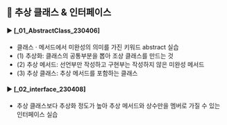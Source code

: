 ####
## 📌 추상 클래스 & 인터페이스
####
#### ► [_01_AbstractClass_230406]
- 클래스 · 메서드에서 미완성의 의미를 가진 키워드 abstract 실습
- (1) 추상화: 클래스의 공통부분을 뽑아 조상 클래스를 만드는 것
- (2) 추상 메서드: 선언부만 작성하고 구현부는 작성하지 않은 미완성 메서드
- (3) 추상 클래스: 추상 메서드를 포함하는 클래스
####
#### ► [_02_interface_230408]
- 추상 클래스보다 추상화 정도가 높아 추상 메서드와 상수만을 멤버로 가질 수 있는 인터페이스 실습
####
